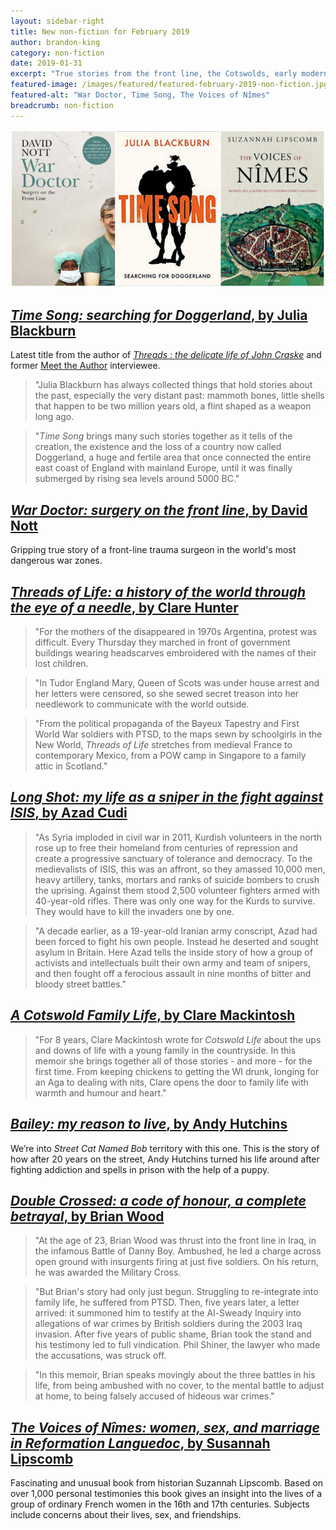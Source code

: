 ```yaml
---
layout: sidebar-right
title: New non-fiction for February 2019
author: brandon-king
category: non-fiction
date: 2019-01-31
excerpt: "True stories from the front line, the Cotswolds, early modern France and more."
featured-image: /images/featured/featured-february-2019-non-fiction.jpg
featured-alt: "War Doctor, Time Song, The Voices of Nîmes"
breadcrumb: non-fiction
---
```


![War Doctor, Time Song, The Voices of Nîmes](/images/featured/featured-february-2019-non-fiction.jpg)

## [<cite>Time Song: searching for Doggerland</cite>, by Julia Blackburn](https://suffolk.spydus.co.uk/cgi-bin/spydus.exe/ENQ/OPAC/BIBENQ?BRN=2502622)

Latest title from the author of [<cite>Threads : the delicate life of John Craske</cite>](https://suffolk.spydus.co.uk/cgi-bin/spydus.exe/ENQ/OPAC/BIBENQ?BRN=1740584) and former [Meet the Author](/new-suggestions/meet-the-author/meet-the-author-julia-blackburn) interviewee.

> "Julia Blackburn has always collected things that hold stories about the past, especially the very distant past: mammoth bones, little shells that happen to be two million years old, a flint shaped as a weapon long ago.

> "<cite>Time Song</cite> brings many such stories together as it tells of the creation, the existence and the loss of a country now called Doggerland, a huge and fertile area that once connected the entire east coast of England with mainland Europe, until it was finally submerged by rising sea levels around 5000 BC."

## [<cite>War Doctor: surgery on the front line</cite>, by David Nott](https://suffolk.spydus.co.uk/cgi-bin/spydus.exe/ENQ/OPAC/BIBENQ?BRN=2503379)

Gripping true story of a front-line trauma surgeon in the world's most dangerous war zones.

## [<cite>Threads of Life: a history of the world through the eye of a needle</cite>, by Clare Hunter](https://suffolk.spydus.co.uk/cgi-bin/spydus.exe/ENQ/OPAC/BIBENQ?BRN=2521562)

> "For the mothers of the disappeared in 1970s Argentina, protest was difficult. Every Thursday they marched in front of government buildings wearing headscarves embroidered with the names of their lost children.

> "In Tudor England Mary, Queen of Scots was under house arrest and her letters were censored, so she sewed secret treason into her needlework to communicate with the world outside.

> "From the political propaganda of the Bayeux Tapestry and First World War soldiers with PTSD, to the maps sewn by schoolgirls in the New World, <cite>Threads of Life</cite> stretches from medieval France to contemporary Mexico, from a POW camp in Singapore to a family attic in Scotland."

## [<cite>Long Shot: my life as a sniper in the fight against ISIS</cite>, by Azad Cudi](https://suffolk.spydus.co.uk/cgi-bin/spydus.exe/ENQ/OPAC/BIBENQ?BRN=2503347)

> "As Syria imploded in civil war in 2011, Kurdish volunteers in the north rose up to free their homeland from centuries of repression and create a progressive sanctuary of tolerance and democracy. To the medievalists of ISIS, this was an affront, so they amassed 10,000 men, heavy artillery, tanks, mortars and ranks of suicide bombers to crush the uprising. Against them stood 2,500 volunteer fighters armed with 40-year-old rifles. There was only one way for the Kurds to survive. They would have to kill the invaders one by one.

> "A decade earlier, as a 19-year-old Iranian army conscript, Azad had been forced to fight his own people. Instead he deserted and sought asylum in Britain. Here Azad tells the inside story of how a group of activists and intellectuals built their own army and team of snipers, and then fought off a ferocious assault in nine months of bitter and bloody street battles."

## [<cite>A Cotswold Family Life</cite>, by Clare Mackintosh](https://suffolk.spydus.co.uk/cgi-bin/spydus.exe/ENQ/OPAC/BIBENQ?BRN=2503232)

> "For 8 years, Clare Mackintosh wrote for <cite>Cotswold Life</cite> about the ups and downs of life with a young family in the countryside. In this memoir she brings together all of those stories - and more - for the first time. From keeping chickens to getting the WI drunk, longing for an Aga to dealing with nits, Clare opens the door to family life with warmth and humour and heart."

## [<cite>Bailey: my reason to live</cite>, by Andy Hutchins](https://suffolk.spydus.co.uk/cgi-bin/spydus.exe/ENQ/OPAC/BIBENQ?BRN=2513473)

We’re into <cite>Street Cat Named Bob</cite> territory with this one. This is the story of how after 20 years on the street, Andy Hutchins turned his life around after fighting addiction and spells in prison with the help of a puppy.

## [<cite>Double Crossed: a code of honour, a complete betrayal</cite>, by Brian Wood](https://suffolk.spydus.co.uk/cgi-bin/spydus.exe/ENQ/OPAC/BIBENQ?BRN=2504882)

> "At the age of 23, Brian Wood was thrust into the front line in Iraq, in the infamous Battle of Danny Boy. Ambushed, he led a charge across open ground with insurgents firing at just five soldiers. On his return, he was awarded the Military Cross.

> "But Brian's story had only just begun. Struggling to re-integrate into family life, he suffered from PTSD. Then, five years later, a letter arrived: it summoned him to testify at the Al-Sweady Inquiry into allegations of war crimes by British soldiers during the 2003 Iraq invasion. After five years of public shame, Brian took the stand and his testimony led to full vindication. Phil Shiner, the lawyer who made the accusations, was struck off.

> "In this memoir, Brian speaks movingly about the three battles in his life, from being ambushed with no cover, to the mental battle to adjust at home, to being falsely accused of hideous war crimes."

## [<cite>The Voices of Nîmes: women, sex, and marriage in Reformation Languedoc</cite>, by Susannah Lipscomb]()

Fascinating and unusual book from historian Suzannah Lipscomb. Based on over 1,000 personal testimonies this book gives an insight into the lives of a group of ordinary French women in the 16th and 17th centuries. Subjects include concerns about their lives, sex, and friendships.
